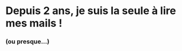 <!-- .slide: class="transition" -->
# **Depuis 2 ans, je suis la seule à lire mes mails !**
### **(ou presque...)**

